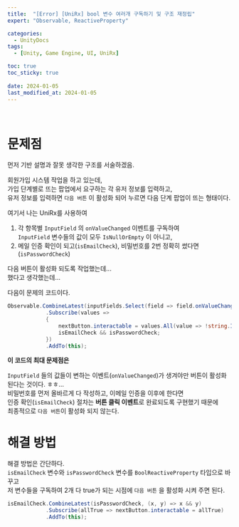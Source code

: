 ```yaml
---
title:  "[Error] [UniRx] bool 변수 여러개 구독하기 및 구조 재정립"
expert: "Observable, ReactiveProperty"

categories:
  - UnityDocs
tags:
  - [Unity, Game Engine, UI, UniRx]

toc: true
toc_sticky: true
 
date: 2024-01-05
last_modified_at: 2024-01-05
---
```


<br>

# 문제점

먼저 기반 설명과 잘못 생각한 구조를 서술하겠음.  

회원가입 시스템 작업을 하고 있는데,  
가입 단계별로 뜨는 팝업에서 요구하는 각 유저 정보를 입력하고,  
유저 정보를 입력하면 `다음 버튼` 이 활성화 되어 누르면 다음 단계 팝업이 뜨는 형태이다.  

여기서 나는 UniRx를 사용하여
1. 각 항목별 `InputField` 의 `onValueChanged` 이벤트를 구독하여  
   `InputField` 변수들의 값이 모두 `IsNullOrEmpty` 이 아니고,  
2. 메일 인증 확인이 되고(`isEmailCheck`), 비밀번호를 2번 정확히 썼다면(`isPasswordCheck`)  

다음 버튼이 활성화 되도록 작업했는데...  
했다고 생각했는데...

다음이 문제의 코드이다.  

```csharp
Observable.CombineLatest(inputFields.Select(field => field.onValueChanged.AsObservable()))
            .Subscribe(values =>
            {
                nextButton.interactable = values.All(value => !string.IsNullOrEmpty(value)) &&
                isEmailCheck && isPasswordCheck;
            })
            .AddTo(this);
```

<b>이 코드의 최대 문제점은</b>

`InputField` 들의 값들이 변하는 이벤트(`onValueChanged`)가 생겨야만 버튼이 활성화 된다는 것이다. ㅎㅎ...  
비밀번호를 먼저 올바르게 다 작성하고, 이메일 인증을 이후에 한다면  
인증 확인(`isEmailCheck`) 절차는 <b>버튼 클릭 이벤트</b>로 완료되도록 구현했기 때문에  
최종적으로 `다음 버튼`이 활성화 되지 않는다.


# 해결 방법

해결 방법은 간단하다.  
`isEmailCheck` 변수와 `isPasswordCheck` 변수를 `BoolReactiveProperty` 타입으로 바꾸고  
저 변수들을 구독하여 2개 다 true가 되는 시점에 `다음 버튼` 을 활성화 시켜 주면 된다.  

```csharp
isEmailCheck.CombineLatest(isPasswordCheck, (x, y) => x && y)
            .Subscribe(allTrue => nextButton.interactable = allTrue)
            .AddTo(this);
```